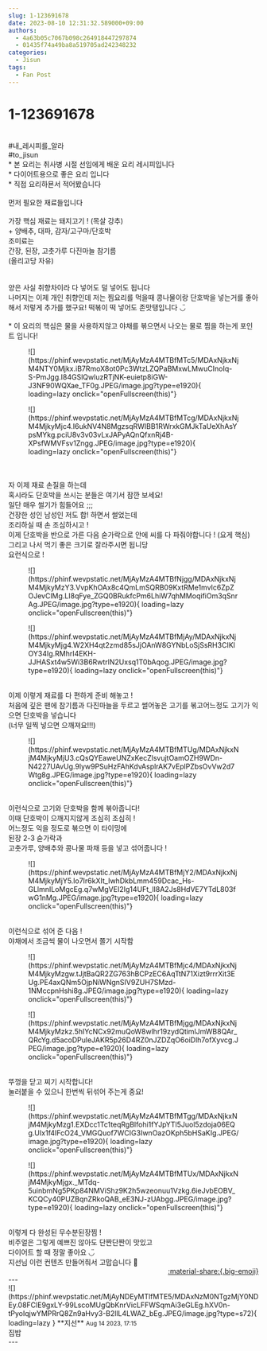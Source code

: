 ```yaml
---
slug: 1-123691678
date: 2023-08-10 12:31:32.589000+09:00
authors:
  - 4a63b05c7067b098c264918447297874
  - 01435f74a49ba8a519705ad242348232
categories:
  - Jisun
tags:
  - Fan Post
---
```


# 1-123691678

<div class="post-container" markdown="1">
<div class="content-container md-sidebar__scrollwrap" markdown="1">

<br>\#내_레시피를_알라<br>\#to_jisun <br>* 본 요리는 취사병 시절 선임에게 배운 요리 레시피입니다<br>* 다이어트용으로 좋은 요리 입니다 <br>* 직접 요리하묜서 적어봤습니다<br><br>먼저 필요한 재료들입니다 <br><br>가장 핵심 재료는 돼지고기 ! (목살 강추)<br>+ 양배추, 대파,  감자/고구마/단호박 <br>조미료는 <br>간장, 된장, 고춧가루  다진마늘 참기름<br>(올리고당 자유)<br><br><br>양은 사실 취향차이라 다 넣어도 덜 넣어도 됩니다 <br>나머지는 이제 개인 취향인데 저는 찜요리를 먹을때 콩나물이랑 단호박을 넣는거를 좋아해서 저렇게 추가를 했구요! 떡볶이 떡 넣어도 존맛탱입니다 ◡̈ <br><br>* 이 요리의 핵심은 물을 사용하지않고 야채를 볶으면서 나오는 물로 찜을 하는게 포인트 입니다! 
<figure markdown="1">
![](https://phinf.wevpstatic.net/MjAyMzA4MTBfMTc5/MDAxNjkxNjM4NTY0Mjkx.iB7RmoX8ot0Pc3WtzLZQPaBMxwLMwuCInoIq-S-PmJgg.I84GSlQwluzRTjNK-euietp8iGW-J3NF90WQXae_TF0g.JPEG/image.jpg?type=e1920){ loading=lazy onclick="openFullscreen(this)"}
</figure>

<figure markdown="1">
![](https://phinf.wevpstatic.net/MjAyMzA4MTBfMTcg/MDAxNjkxNjM4MjkyMjc4.I6ukNV4N8MgzsqRWIBB1RWrxkGMJkTaUeXhAsYpsMYkg.pciU8v3v03vLxJAPyAQnQfxnRj4B-XPsfWMVFsv1Zngg.JPEG/image.jpg?type=e1920){ loading=lazy onclick="openFullscreen(this)"}
</figure>
<br><br>자 이제 재료 손질을 하는데 <br>혹시라도 단호박을 쓰시는 분들은 여기서 잠깐 보세요!<br>일단 매우 썰기가 힘들어요 ;;;<br>건장한 성인 남성인 저도 합! 하면서 썰었는데<br>조리하실 때 손 조심하시고 ! <br>이제 단호박을 반으로 가른 다음 숟가락으로 안에 씨를 다 파줘야합니다 ! (요게 핵심)<br>그리고 나서 먹기 좋은 크기로 잘라주시면 됩니당 <br>요런식으로 ! <br>
<figure markdown="1">
![](https://phinf.wevpstatic.net/MjAyMzA4MTBfNjgg/MDAxNjkxNjM4MjkyMzY3.VvpKhOAx8c4QmLmSQRB09KxtRMe1mvIc6ZpZOJevClMg.LI8qFye_ZGQ0BRukfcPm6LhiW7qhMMoqifiOm3qSnrAg.JPEG/image.jpg?type=e1920){ loading=lazy onclick="openFullscreen(this)"}
</figure>

<figure markdown="1">
![](https://phinf.wevpstatic.net/MjAyMzA4MTBfMjAy/MDAxNjkxNjM4MjkyMjg4.W2XH4qt2zmd85sJjOAnW8GYNbLoSjSsRH3CIKlOY34Ig.RMhrI4EKH-JJHASxt4w5Wi3B6RwtrlN2Uxsq1T0bAqog.JPEG/image.jpg?type=e1920){ loading=lazy onclick="openFullscreen(this)"}
</figure>
<br>이제 이렇게 재료를 다 편하게 준비 해놓고 ! <br>처음에 깊은 팬에 참기름과 다진마늘을 두르고 썰어놓은 고기를 볶고어느정도 고기가 익으면 단호박을 넣습니다 <br>(너무 일찍 넣으면 으깨져요!!!)
<figure markdown="1">
![](https://phinf.wevpstatic.net/MjAyMzA4MTBfMTUg/MDAxNjkxNjM4MjkyMjU3.cQsQYEaweUNZxKecZlsvujtOamOZH9WDn-N4227UAvUg.9lyw9PSuHzFAhKdvAsplrAK7vEplPZbsOvVw2d7Wtg8g.JPEG/image.jpg?type=e1920){ loading=lazy onclick="openFullscreen(this)"}
</figure>
<br>이런식으로 고기와 단호박을 함께 볶아줍니다! <br>이때 단호박이 으깨지지않게 조심히 조심히 !<br>어느정도 익을 정도로 볶으면 이 타이밍에<br>된장 2-3 숟가락과 <br>고춧가루, 양배추와 콩나물 파채 등을 넣고 섞어줍니다 !
<figure markdown="1">
![](https://phinf.wevpstatic.net/MjAyMzA4MTBfMjY2/MDAxNjkxNjM4MjkyMjY5.lo7Ir6kXIt_IwhDkbLmm459Dcac_Hs-GLlmnILoMgcEg.q7wMgVEI2Ig14UFt_lI8A2Js8HdVE7YTdL803fwG1nMg.JPEG/image.jpg?type=e1920){ loading=lazy onclick="openFullscreen(this)"}
</figure>
<br>이런식으로 섞어 준 다음 !<br>야채에서 조금씩 물이 나오면서 쫄기 시작함<br>
<figure markdown="1">
![](https://phinf.wevpstatic.net/MjAyMzA4MTBfMjc4/MDAxNjkxNjM4MjkyMzgw.tJjtBaQR2ZG763hBCPzEC6AqTtN71Xizt9rrrXit3EUg.PE4axQNm5OjpNiWNgnSIV9ZUH7SMzd-1NMccpnHshi8g.JPEG/image.jpg?type=e1920){ loading=lazy onclick="openFullscreen(this)"}
</figure>

<figure markdown="1">
![](https://phinf.wevpstatic.net/MjAyMzA4MTBfMjgg/MDAxNjkxNjM4MjkyMzkz.5hIYcNCx92muQoW8wlhr19zydQtimlJmWB8QAr_QRcYg.d5acoDPuleJAKR5p26D4RZ0nJZDZqO6oiDlh7ofXyvcg.JPEG/image.jpg?type=e1920){ loading=lazy onclick="openFullscreen(this)"}
</figure>
<br>뚜껑을 닫고 찌기 시작합니다!<br>눌러붙을 수 있으니 한번씩 뒤섞어 주는게 중요! <br>
<figure markdown="1">
![](https://phinf.wevpstatic.net/MjAyMzA4MTBfMTgg/MDAxNjkxNjM4MjkyMzg1.EXDcc1Tc1teqRgBlfohi1fYJpYTl5Juol5zdoja06EQg.UIx1f4IFcO24_VMGQuof7WCIG3IwnOazOKph5bHSaKIg.JPEG/image.jpg?type=e1920){ loading=lazy onclick="openFullscreen(this)"}
</figure>

<figure markdown="1">
![](https://phinf.wevpstatic.net/MjAyMzA4MTBfMTUx/MDAxNjkxNjM4MjkyMjgx._MTdq-5uinbmNg5PKp84NMViShz9K2h5wzeonuu1Vzkg.6ieJvbEOBV_KCQCy40PUZBqnZRkoQAB_eE3NJ-zUAbgg.JPEG/image.jpg?type=e1920){ loading=lazy onclick="openFullscreen(this)"}
</figure>
<br>이렇게 다 완성된 무수분된장찜 ! <br>비주얼은 그렇게 예쁘진 않아도 단짠단짠이 맛있고 <br>다이어트 할 때 정말 좋아요 ◡̈ <br>지선님 이런 컨텐츠 만들어줘서 고맙습니다 🩵

</div>
</div>

<div style="text-align: right;" markdown="1">
<a href="https://weverse.io/fromis9/fanpost/1-123691678" style="text-align: right;">:material-share:{.big-emoji}</a>
</div>
---

<div class="comments-container md-sidebar__scrollwrap" markdown="1">
<div class="comment" markdown="1">
<div class='id-container' markdown="1">
![](https://phinf.wevpstatic.net/MjAyNDEyMTlfMTE5/MDAxNzM0NTgzMjY0NDEy.08FClE9gxLY-99LscoMUgQbKnrVicLFFWSqmAi3eGLEg.hXV0n-tPyoIqjwYMPRrQ8Zn9aHvy3-B2llL4LWAZ_bEg.JPEG/image.jpg?type=s72){ loading=lazy }
**<span class="artist">지선</span>** <small>Aug 14 2023, 17:15</small><br>
</div>
<div class='comment-body' markdown="1">
집밥
</div>
</div>
</div>
---
